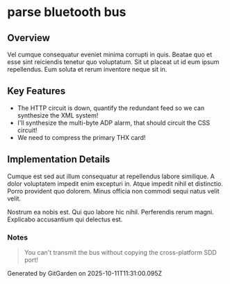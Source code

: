 # parse bluetooth bus

## Overview
Vel cumque consequatur eveniet minima corrupti in quis. Beatae quo et esse sint reiciendis tenetur quo voluptatum. Sit ut placeat ut id eum ipsum repellendus. Eum soluta et rerum inventore neque sit in.

## Key Features
- The HTTP circuit is down, quantify the redundant feed so we can synthesize the XML system!
- I'll synthesize the multi-byte ADP alarm, that should circuit the CSS circuit!
- We need to compress the primary THX card!

## Implementation Details
Cumque est sed aut illum consequatur at repellendus labore similique. A dolor voluptatem impedit enim excepturi in. Atque impedit nihil et distinctio. Porro provident quo dolorem. Minus officia non commodi sequi natus velit velit.
 Nostrum ea nobis est. Qui quo labore hic nihil. Perferendis rerum magni. Explicabo accusantium qui delectus est.

### Notes
> You can't transmit the bus without copying the cross-platform SDD port!

Generated by GitGarden on 2025-10-11T11:31:00.095Z